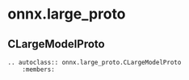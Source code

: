 # onnx.large_proto

## CLargeModelProto

```{eval-rst}
.. autoclass:: onnx.large_proto.CLargeModelProto
    :members:
```
